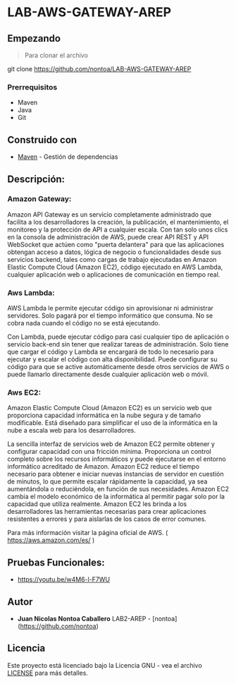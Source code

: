 # LAB-AWS-GATEWAY-AREP

## Empezando

>Para clonar el archivo 

git clone https://github.com/nontoa/LAB-AWS-GATEWAY-AREP
>
### Prerrequisitos
* Maven
* Java
* Git


## Construido con

* [Maven](https://maven.apache.org/) - Gestión de dependencias

## Descripción:

### Amazon Gateway:

Amazon API Gateway es un servicio completamente administrado que facilita a los desarrolladores la creación, la publicación, el mantenimiento, el monitoreo y la protección de API a cualquier escala. Con tan solo unos clics en la consola de administración de AWS, puede crear API REST y API WebSocket que actúen como "puerta delantera" para que las aplicaciones obtengan acceso a datos, lógica de negocio o funcionalidades desde sus servicios backend, tales como cargas de trabajo ejecutadas en Amazon Elastic Compute Cloud (Amazon EC2), código ejecutado en AWS Lambda, cualquier aplicación web o aplicaciones de comunicación en tiempo real.

### Aws Lambda:

AWS Lambda le permite ejecutar código sin aprovisionar ni administrar servidores. Solo pagará por el tiempo informático que consuma. No se cobra nada cuando el código no se está ejecutando.

Con Lambda, puede ejecutar código para casi cualquier tipo de aplicación o servicio back-end sin tener que realizar tareas de administración. Solo tiene que cargar el código y Lambda se encargará de todo lo necesario para ejecutar y escalar el código con alta disponibilidad. Puede configurar su código para que se active automáticamente desde otros servicios de AWS o puede llamarlo directamente desde cualquier aplicación web o móvil.

### Aws EC2:

Amazon Elastic Compute Cloud (Amazon EC2) es un servicio web que proporciona capacidad informática en la nube segura y de tamaño modificable. Está diseñado para simplificar el uso de la informática en la nube a escala web para los desarrolladores.

La sencilla interfaz de servicios web de Amazon EC2 permite obtener y configurar capacidad con una fricción mínima. Proporciona un control completo sobre los recursos informáticos y puede ejecutarse en el entorno informático acreditado de Amazon. Amazon EC2 reduce el tiempo necesario para obtener e iniciar nuevas instancias de servidor en cuestión de minutos, lo que permite escalar rápidamente la capacidad, ya sea aumentándola o reduciéndola, en función de sus necesidades. Amazon EC2 cambia el modelo económico de la informática al permitir pagar solo por la capacidad que utiliza realmente. Amazon EC2 les brinda a los desarrolladores las herramientas necesarias para crear aplicaciones resistentes a errores y para aislarlas de los casos de error comunes.


Para más información visitar la página oficial de AWS. ( https://aws.amazon.com/es/ )



## Pruebas Funcionales:

* https://youtu.be/w4M6-l-F7WU

## Autor


* **Juan Nicolas Nontoa Caballero**  LAB2-AREP - [nontoa] (https://github.com/nontoa)

## Licencia

Este proyecto está licenciado bajo la Licencia GNU - vea el archivo [LICENSE](LICENSE) para más detalles.
